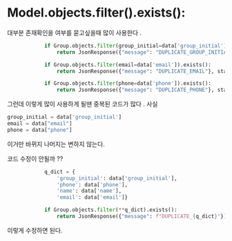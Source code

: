 # Model.objects.filter().exists():

대부분 존재확인을 여부를 묻고싶을때 많이 사용한다 .

```python
            if Group.objects.filter(group_initial=data['group_initial']).exists():
                return JsonResponse({"message": "DUPLICATE_GROUP_INITIAL"}, status=400)

            if Group.objects.filter(email=data['email']).exists():
                return JsonResponse({"message": "DUPLICATE_EMAIL"}, status=400)

            if Group.objects.filter(phone=data['phone']).exists():
                return JsonResponse({"message": "DUPLICATE_PHONE"}, status=400)

```

그런데 이렇게 많이 사용하게 될땐 중복된 코드가 많다 .
사실

```python
group_initial = data['group_initial']
email = data["email"]
phone = data["phone"]
```

이거만 바뀌지 나머지는 변하지 않는다.

코드 수정이 안될까 ??

```python
            q_dict = {
                'group_initial': data['group_initial'],
                'phone': data['phone'],
                'name': data['name'],
                'email': data['email']}

            if Group.objects.filter(**q_dict).exists():
                return JsonResponse({"message": f"DUPLICATE_{q_dict}"})

```

이렇게 수정하면 된다.
